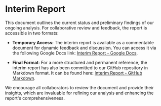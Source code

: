 # Interim Report

This document outlines the current status and preliminary findings of our ongoing analysis. For collaborative review and feedback, the report is accessible in two formats:

- **Temporary Access**: The interim report is available as a commentable document for dynamic feedback and discussion. You can access it via the following Google Docs link: [Interim Report - Google Docs](https://docs.google.com/document/d/1nS6fZBFY7bpx8XIfE3tfDhzychBsZ908OV5007UB3Qs/edit?usp=sharing).

- **Final Format**: For a more structured and permanent reference, the interim report has also been committed to our GitHub repository in Markdown format. It can be found here: [Interim Report - GitHub Markdown](/report/2024_02_19_interim_report_top_podcasts.md).

We encourage all collaborators to review the document and provide their insights, which are invaluable for refining our analysis and enhancing the report's comprehensiveness.
